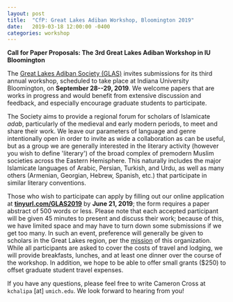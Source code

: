 ```yaml
---
layout: post
title:  "CfP: Great Lakes Adiban Workshop, Bloomington 2019"
date:   2019-03-18 12:00:00 -0400
categories: workshop
---
```


**Call for Paper Proposals: The 3rd Great Lakes Adiban Workshop in IU Bloomington**

The [Great Lakes Adiban Society (GLAS)](https://greatlakesadiban.github.io/) invites submissions for its third annual workshop, scheduled to take place at Indiana University Bloomington, on **September 28--29, 2019**. We welcome papers that are works in progress and would benefit from extensive discussion and feedback, and especially encourage graduate students to participate.

The Society aims to provide a regional forum for scholars of Islamicate *adab*, particularly of the medieval and early modern periods, to meet and share their work. We leave our parameters of language and genre intentionally open in order to invite as wide a collaboration as can be useful, but as a group we are generally interested in the literary activity (however you wish to define 'literary') of the broad complex of premodern Muslim societies across the Eastern Hemisphere. This naturally includes the major Islamicate languages of Arabic, Persian, Turkish, and Urdu, as well as many others (Armenian, Georgian, Hebrew, Spanish, etc.) that participate in similar literary conventions.

Those who wish to participate can apply by filling out our online application at [**tinyurl.com/GLAS2019**](https://tinyurl.com/GLAS2019) by **June 21, 2019**; the form requires a paper abstract of 500 words or less. Please note that each accepted participant will be given 45 minutes to present and discuss their work; because of this, we have limited space and may have to turn down some submissions if we get too many. In such an event, preference will generally be given to scholars in the Great Lakes region, per the [mission](https://greatlakesadiban.github.io/about/) of this organization. While all participants are asked to cover the costs of travel and lodging, we will provide breakfasts, lunches, and at least one dinner over the course of the workshop. In addition, we hope to be able to offer small grants ($250) to offset graduate student travel expenses. 

If you have any questions, please feel free to write Cameron Cross at `kchalipa` [at] `umich.edu`. We look forward to hearing from you!